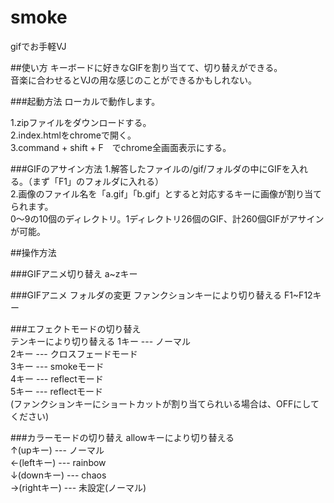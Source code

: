 # smoke

gifでお手軽VJ

##使い方
キーボードに好きなGIFを割り当てて、切り替えができる。  
音楽に合わせるとVJの用な感じのことができるかもしれない。

###起動方法
ローカルで動作します。

1.zipファイルをダウンロードする。  
2.index.htmlをchromeで開く。  
3.command + shift + F　でchrome全画面表示にする。

###GIFのアサイン方法
1.解答したファイルの/gif/フォルダの中にGIFを入れる。（まず「F1」のフォルダに入れる）  
2.画像のファイル名を「a.gif」「b.gif」とすると対応するキーに画像が割り当てられます。  
  0〜9の10個のディレクトリ。1ディレクトリ26個のGIF、計260個GIFがアサインが可能。



##操作方法

###GIFアニメ切り替え
a~zキー

###GIFアニメ フォルダの変更
ファンクションキーにより切り替える
F1~F12キー

###エフェクトモードの切り替え  
テンキーにより切り替える
1キー --- ノーマル  
2キー --- クロスフェードモード  
3キー --- smokeモード  
4キー --- reflectモード    
5キー --- reflectモード   
(ファンクションキーにショートカットが割り当てられいる場合は、OFFにしてください)  

###カラーモードの切り替え
allowキーにより切り替える  
↑(upキー)    --- ノーマル  
←(leftキー)  --- rainbow  
↓(downキー)  --- chaos  
→(rightキー) --- 未設定(ノーマル)



